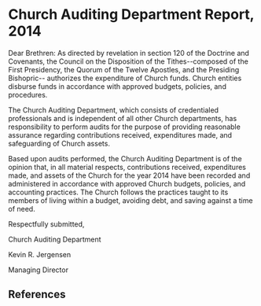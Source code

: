 # Church Auditing Department Report, 2014

Dear Brethren: As directed by revelation in section 120 of the Doctrine and
Covenants, the Council on the Disposition of the Tithes--composed of the First
Presidency, the Quorum of the Twelve Apostles, and the Presiding Bishopric--
authorizes the expenditure of Church funds. Church entities disburse funds in
accordance with approved budgets, policies, and procedures.

The Church Auditing Department, which consists of credentialed professionals
and is independent of all other Church departments, has responsibility to
perform audits for the purpose of providing reasonable assurance regarding
contributions received, expenditures made, and safeguarding of Church assets.

Based upon audits performed, the Church Auditing Department is of the opinion
that, in all material respects, contributions received, expenditures made, and
assets of the Church for the year 2014 have been recorded and administered in
accordance with approved Church budgets, policies, and accounting practices.
The Church follows the practices taught to its members of living within a
budget, avoiding debt, and saving against a time of need.

Respectfully submitted,

Church Auditing Department

Kevin R. Jergensen

Managing Director

## References

